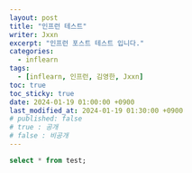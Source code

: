 ```yaml
---
layout: post
title: "인프런 테스트"
writer: Jxxn
excerpt: "인프런 포스트 테스트 입니다."
categories:
  - inflearn
tags:
  - [inflearn, 인프런, 김영한, Jxxn]
toc: true
toc_sticky: true
date: 2024-01-19 01:00:00 +0900
last_modified_at: 2024-01-19 01:30:00 +0900
# published: false
# true : 공개
# false : 비공개
---
```


```SQL
select * from test;
```
